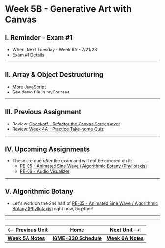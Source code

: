 # Week 5B - Generative Art with Canvas

## I. Reminder - Exam #1
- When: Next Tuesday - Week 6A - 2/21/23
- [Exam #1 Details](../notes/exam-1-details.md)

<hr>

## II. Array & Object Destructuring
- [More JavaScript](../notes/more-js.md#)
- See demo file in myCourses

<hr>

## III. Previous Assignment
- Review: [Checkoff - Refactor the Canvas Screensaver](../checkoffs/refactor-screensaver.md)
- Review: [Week 4A - Practice Take-home Quiz](../notes/week-4A-practice-quiz.md)

<hr>

## IV. Upcoming Assignments
- These are due *after* the exam and will not be covered on it:
  - [PE-05 - Animated Sine Wave / Algorithmic Botany (Phyllotaxis)](../pe/pe-05.md)
  - [PE-06 - Audio Visualizer](../pe/pe-06.md)

<hr>

## V. Algorithmic Botany
- Let's work on the 2nd half of [PE-05 - Animated Sine Wave / Algorithmic Botany (Phyllotaxis)](../pe/pe-05.md) right now, together!


<hr><hr>


| <-- Previous Unit | Home | Next Unit -->
| --- | --- | --- 
| [**Week 5A Notes**](05A.md)  |  [**IGME-330 Schedule**](../schedule.md) | [**Week 6A Notes**](06A.md)

